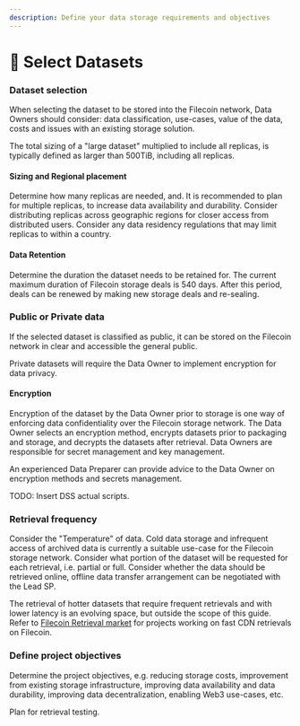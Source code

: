 ```yaml
---
description: Define your data storage requirements and objectives
---
```


# 🔎 Select Datasets

### Dataset selection

When selecting the dataset to be stored into the Filecoin network, Data Owners should consider: data classification, use-cases, value of the data, costs and issues with an existing storage solution.

The total sizing of a "large dataset" multiplied to include all replicas, is typically defined as larger than 500TiB, including all replicas.

#### Sizing and Regional placement

Determine how many replicas are needed, and. It is recommended to plan for multiple replicas, to increase data availability and durability. Consider distributing replicas across geographic regions for closer access from distributed users. Consider any data residency regulations that may limit replicas to within a country.

#### Data Retention

Determine the duration the dataset needs to be retained for. The current maximum duration of Filecoin storage deals is 540 days. After this period, deals can be renewed by making new storage deals and re-sealing.

### Public or Private data

If the selected dataset is classified as public, it can be stored on the Filecoin network in clear and accessible the general public.

Private datasets will require the Data Owner to implement encryption for data privacy. &#x20;

#### Encryption

Encryption of the dataset by the Data Owner prior to storage is one way of enforcing data confidentiality over the Filecoin storage network. The Data Owner selects an encryption method, encrypts datasets prior to packaging and storage, and decrypts the datasets after retrieval. Data Owners are responsible for secret management and key management.

An experienced Data Preparer can provide advice to the Data Owner on encryption methods and secrets management.

TODO: Insert DSS actual scripts.

### Retrieval frequency

Consider the "Temperature" of data. Cold data storage and infrequent access of archived data is currently a suitable use-case for the Filecoin storage network. Consider what portion of the dataset will be requested for each retrieval, i.e. partial or full. Consider whether the data should be retrieved online, offline data transfer arrangement can be negotiated with the Lead SP.&#x20;

The retrieval of hotter datasets that require frequent retrievals and with lower latency is an evolving space, but outside the scope of this guide. Refer to [Filecoin Retrieval market](https://retrieval.market/) for projects working on fast CDN retrievals on Filecoin.&#x20;

### Define project objectives&#x20;

Determine the project objectives, e.g. reducing storage costs, improvement from existing storage infrastructure, improving data availability and data durability, improving data decentralization, enabling Web3 use-cases, etc.&#x20;

Plan for retrieval testing.
